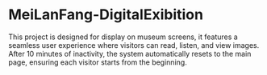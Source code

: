 # MeiLanFang-DigitalExibition
This project is designed for display on museum screens, it features a seamless user experience where visitors can read, listen, and view images. After 10 minutes of inactivity, the system automatically resets to the main page, ensuring each visitor starts from the beginning.
